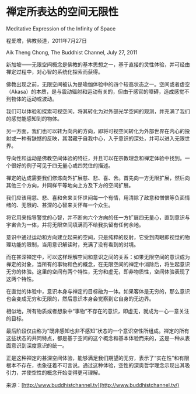 # 禅定所表达的空间无限性

Meditative Expression of the Infinity of Space

程爱增，佛教频道，2011年7月27日

Aik Theng Chong, The Buddhist Channel, July 27, 2011

新加坡——无限空间概念是佛教的基本思想之一，基于直接的灵性体验，并可经由禅定过程中，对心智的系统化探索而获得。

佛教出现之前，无限空间被认为是瑜伽体验中的四个较高状态之一。空间或者虚空（Akasa）的本质，是与震动辐射和运动有关的，但由于感官的障碍，造成感觉不到物体的运动或波动。

我们可以体验和探索可视空间，将其转化为对外部光学空间的观测，并充满了我们的感觉能感知到的物体。

另一方面，我们也可以转为向内的方向，即将可视空间转化为外部世界在内心的投射或一种有缺憾的反映，其潜藏于自我中心，入于意识的深处，并可以进入无限世界。

导向性和运动是佛教空间体验的特征，并且可以在宗教理念和禅定体验中找到。一个很好的例子可见于四无量心或四梵住的描述。

禅定的达成需要我们修炼向外扩展慈、悲、喜、舍。首先向一方无限扩展，然后向其他三个方向，并同样平等地向上方及下方的空间扩展。

我们应该用慈、悲、喜和舍来关怀世间每一个有情，用清除了敌意和憎恨等负面情绪的、无限的、甚深的心智来关怀每一个众生。

将它用来指导警觉的心智，并不断向六个方向的任一方扩展四无量心，直到意识与宇宙合为一体，并将无限空间填满而不给我执留有任何余地。

意识中通过运动和方向建立起来的空间，只是纯粹的反射，它受到肉眼即视觉的物理功能的限制，当用意识解读时，充满了没有看到的对境。

而在甚深禅定中，可以这样理解空间和意识之间的关系：如果无限空间的意识成为禅定的对象，当所有的事物和色的概念，在无限空间的禅定中消除后，将生起意识无穷的体验。这里的空间有两个特性，无穷和虚无，即非物质性，空间体验表现了这两个特性。

在直觉的体验中，意识本身与禅定的目标融为一体。如果客体是无穷的，那么意识也会变成无穷和无限的，然后意识本身会觉察到它自身的无边界。

相似地，所有物质或者想象中“事物”不存在的意识，即虚无，就成为一心一意关注的目标。

最后阶段仅由称为“既非感知也非不感知”状态的一个意识空性所组成。禅定的所有这些状态的共同特点，都是基于空间的这个概念和基本体验而来的，这是一种从表面意识到深度意识的统一。

正是这种禅定的甚深空间体验，能够满足我们期望的无穷，表示了“实在性”和有限根本不存在，也象征着不可言说。通过这种体验，空性的深奥哲学理念示现出其吸引力，并使空性的概念开始变得更可理解。

来源：[http://www.buddhistchannel.tv](http://www.buddhistchannel.tv/)

